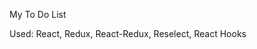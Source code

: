 My To Do List

Used: React,
      Redux,
      React-Redux,
      Reselect,
      React Hooks
      
